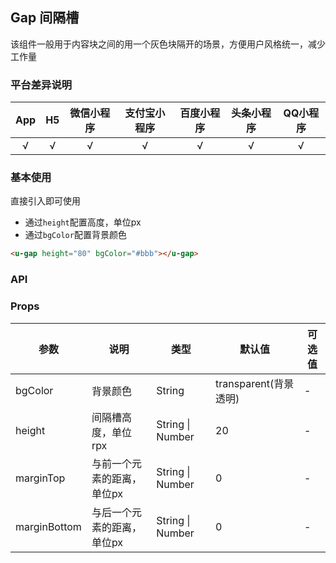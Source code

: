 ## Gap 间隔槽 <to-api/>

<demo-model url="/pages/componentsC/gap/index"></demo-model>


该组件一般用于内容块之间的用一个灰色块隔开的场景，方便用户风格统一，减少工作量

### 平台差异说明

|App|H5|微信小程序|支付宝小程序|百度小程序|头条小程序|QQ小程序|
|:-:|:-:|:-:|:-:|:-:|:-:|:-:|
|√|√|√|√|√|√|√|

### 基本使用

直接引入即可使用
- 通过`height`配置高度，单位px
- 通过`bgColor`配置背景颜色

```html
<u-gap height="80" bgColor="#bbb"></u-gap>
```


### API

### Props

| 参数          | 说明            | 类型            | 默认值             |  可选值   |
|-------------  |---------------- |---------------|------------------ |-------- |
| bgColor |  背景颜色 | String	 | transparent(背景透明) | - |
| height | 间隔槽高度，单位rpx  | String \| Number | 20 | - |
| marginTop | 与前一个元素的距离，单位px | String \| Number  | 0 | - |
| marginBottom | 与后一个元素的距离，单位px | String \| Number  | 0 | - |
